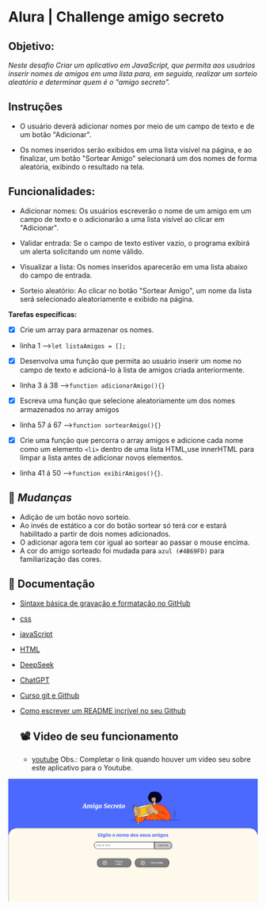 
# Alura | Challenge amigo secreto
## Objetivo:

*Neste desafio 
Criar um aplicativo em JavaScript, que permita aos usuários inserir nomes de amigos em uma lista para, em seguida, realizar um sorteio aleatório e determinar quem é o "amigo secreto".*

## Instruções
- O usuário deverá adicionar nomes por meio de um campo de texto e de um botão "Adicionar".

- Os nomes inseridos serão exibidos em uma lista visível na página, e ao finalizar, um botão "Sortear Amigo" selecionará um dos nomes de forma aleatória, exibindo o resultado na tela.

## Funcionalidades:
 - Adicionar nomes: Os usuários escreverão o nome de um amigo em um campo de texto e o adicionarão a uma lista visível ao clicar em "Adicionar".

- Validar entrada: Se o campo de texto estiver vazio, o programa exibirá um alerta solicitando um nome válido.

 - Visualizar a lista: Os nomes inseridos aparecerão em uma lista abaixo do campo de entrada.

- Sorteio aleatório: Ao clicar no botão "Sortear Amigo", um nome da lista será selecionado aleatoriamente e exibido na página.

**Tarefas especificas:**

- [x] Crie um array para armazenar os nomes.
- linha 1 -->`let listaAmigos = [];`

- [x] Desenvolva uma função que permita ao usuário inserir um nome no campo de texto e adicioná-lo à lista de amigos criada anteriormente.
- linha 3 á 38  -->`function adicionarAmigo(){}`

- [x] Escreva uma função que selecione aleatoriamente um dos nomes armazenados no array amigos
- linha 57 á 67 -->`function sortearAmigo(){}`

- [x] Crie uma função que percorra o array amigos e adicione cada nome como um elemento `<li>` dentro de uma lista HTML,use innerHTML para limpar a lista antes de adicionar novos elementos.
- linha 41 á 50 -->`function exibirAmigos(){}`.
## 🔄 *Mudanças*
- Adição de um botão novo sorteio.
- Ao invés de estático a cor do botão sortear só terá cor e estará habilitado a partir de dois nomes adicionados.
- O adicionar agora tem cor igual ao sortear ao passar o mouse encima.
- A cor do amigo sorteado foi mudada para `azul (#4B69FD)` para familiarização das cores.


## 📘 Documentação
- [Sintaxe básica de gravação e formatação no GitHub](https://docs.github.com/pt/get-started/writing-on-github/getting-started-with-writing-and-formatting-on-github/basic-writing-and-formatting-syntax)

- [css](https://www.w3schools.com/css/default.asp)

- [javaScript](https://www.w3schools.com/js/default.asp)

- [HTML](https://www.w3schools.com/html/default.asp)

- [DeepSeek](https://chat.deepseek.com/)

- [ChatGPT](https://chatgpt.com/)

- [Curso git e Github](https://cursos.alura.com.br/course/git-github-compartilhando-colaborando-projetos)

- [Como escrever um README incrível no seu Github](https://www.alura.com.br/artigos/escrever-bom-readme)

  ## 📽️ Video de seu funcionamento
  - [youtube](https://youtu.be/) Obs.: Completar o link quando houver um video seu sobre este aplicativo para o Youtube.

<img src="assets/Captura de tela 2025-02-15 133237.png">
